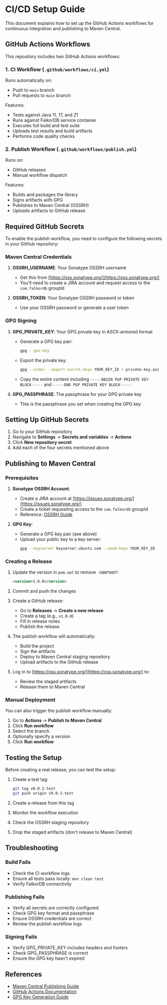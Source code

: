 # CI/CD Setup Guide

This document explains how to set up the GitHub Actions workflows for continuous integration and publishing to Maven Central.

## GitHub Actions Workflows

This repository includes two GitHub Actions workflows:

### 1. CI Workflow (`.github/workflows/ci.yml`)

Runs automatically on:
- Push to `main` branch
- Pull requests to `main` branch

Features:
- Tests against Java 11, 17, and 21
- Runs against FalkorDB service container
- Executes full build and test suite
- Uploads test results and build artifacts
- Performs code quality checks

### 2. Publish Workflow (`.github/workflows/publish.yml`)

Runs on:
- GitHub releases
- Manual workflow dispatch

Features:
- Builds and packages the library
- Signs artifacts with GPG
- Publishes to Maven Central (OSSRH)
- Uploads artifacts to GitHub release

## Required GitHub Secrets

To enable the publish workflow, you need to configure the following secrets in your GitHub repository:

### Maven Central Credentials

1. **OSSRH_USERNAME**: Your Sonatype OSSRH username
   - Get this from [https://oss.sonatype.org/](https://oss.sonatype.org/)
   - You'll need to create a JIRA account and request access to the `com.falkordb` groupId

2. **OSSRH_TOKEN**: Your Sonatype OSSRH password or token
   - Use your OSSRH password or generate a user token

### GPG Signing

3. **GPG_PRIVATE_KEY**: Your GPG private key in ASCII-armored format
   - Generate a GPG key pair:
     ```bash
     gpg --gen-key
     ```
   - Export the private key:
     ```bash
     gpg --armor --export-secret-keys YOUR_KEY_ID > private-key.asc
     ```
   - Copy the entire content including `-----BEGIN PGP PRIVATE KEY BLOCK-----` and `-----END PGP PRIVATE KEY BLOCK-----`

4. **GPG_PASSPHRASE**: The passphrase for your GPG private key
   - This is the passphrase you set when creating the GPG key

## Setting Up GitHub Secrets

1. Go to your GitHub repository
2. Navigate to **Settings** → **Secrets and variables** → **Actions**
3. Click **New repository secret**
4. Add each of the four secrets mentioned above

## Publishing to Maven Central

### Prerequisites

1. **Sonatype OSSRH Account**:
   - Create a JIRA account at [https://issues.sonatype.org/](https://issues.sonatype.org/)
   - Create a ticket requesting access to the `com.falkordb` groupId
   - Reference: [OSSRH Guide](https://central.sonatype.org/publish/publish-guide/)

2. **GPG Key**:
   - Generate a GPG key pair (see above)
   - Upload your public key to a key server:
     ```bash
     gpg --keyserver keyserver.ubuntu.com --send-keys YOUR_KEY_ID
     ```

### Creating a Release

1. Update the version in `pom.xml` to remove `-SNAPSHOT`:
   ```xml
   <version>1.0.0</version>
   ```

2. Commit and push the changes

3. Create a GitHub release:
   - Go to **Releases** → **Create a new release**
   - Create a tag (e.g., `v1.0.0`)
   - Fill in release notes
   - Publish the release

4. The publish workflow will automatically:
   - Build the project
   - Sign the artifacts
   - Deploy to Maven Central staging repository
   - Upload artifacts to the GitHub release

5. Log in to [https://oss.sonatype.org/](https://oss.sonatype.org/) to:
   - Review the staged artifacts
   - Release them to Maven Central

### Manual Deployment

You can also trigger the publish workflow manually:
1. Go to **Actions** → **Publish to Maven Central**
2. Click **Run workflow**
3. Select the branch
4. Optionally specify a version
5. Click **Run workflow**

## Testing the Setup

Before creating a real release, you can test the setup:

1. Create a test tag:
   ```bash
   git tag v0.0.1-test
   git push origin v0.0.1-test
   ```

2. Create a release from this tag

3. Monitor the workflow execution

4. Check the OSSRH staging repository

5. Drop the staged artifacts (don't release to Maven Central)

## Troubleshooting

### Build Fails
- Check the CI workflow logs
- Ensure all tests pass locally: `mvn clean test`
- Verify FalkorDB connectivity

### Publishing Fails
- Verify all secrets are correctly configured
- Check GPG key format and passphrase
- Ensure OSSRH credentials are correct
- Review the publish workflow logs

### Signing Fails
- Verify GPG_PRIVATE_KEY includes headers and footers
- Check GPG_PASSPHRASE is correct
- Ensure the GPG key hasn't expired

## References

- [Maven Central Publishing Guide](https://central.sonatype.org/publish/publish-guide/)
- [GitHub Actions Documentation](https://docs.github.com/en/actions)
- [GPG Key Generation Guide](https://central.sonatype.org/publish/requirements/gpg/)

